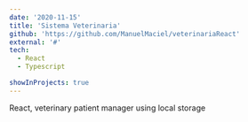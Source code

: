 ```yaml
---
date: '2020-11-15'
title: 'Sistema Veterinaria'
github: 'https://github.com/ManuelMaciel/veterinariaReact'
external: '#'
tech:
  - React
  - Typescript

showInProjects: true
---
```


React, veterinary patient manager using local storage

